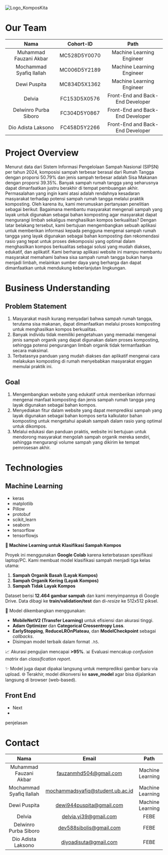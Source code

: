 ![Logo_KomposKita](https://github.com/user-attachments/assets/dff73c5a-b162-4120-972f-5293fcac715f)

# Our Team
|          Nama         | Cohort-ID |       Path       |
|:---------------------:|:----------:|:----------------:|
|  Muhammad Fauzani Akbar  |  MC528D5Y0070   | Machine Learning Engineer|
|  Mochammad Syafiq Ilallah  |  MC006D5Y2189   | Machine Learning Engineer|
|  Dewi Puspita    |  MC834D5X1362  |   Machine Learning Engineer|
|  Delvia   |  FC153D5X0576   |  Front-End and Back-End Developer |
|  Delwinro Purba Siboro  |  FC304D5Y0867   |  Front-End and Back-End Developer |
|  Dio Adista Laksono     |  FC458D5Y2266   |  Front-End and Back-End Developer |

# Project Overview
Menurut data dari Sistem Informasi Pengelolaan Sampah Nasional (SIPSN) per tahun 2024, komposisi sampah terbesar berasal dari Rumah Tangga dengan proporsi 50.79% dan jenis sampah terbesar adalah Sisa Makanan dengan proporsi 39.35%. Banyak sampah rumah tangga yang seharusnya dapat dimanfaatkan justru berakhir di tempat pembuangan akhir. Permasalahan yang ingin kami atasi adalah rendahnya kesadaran masyarakat terhadap potensi sampah rumah tangga melalui praktik komposting. Oleh karena itu, kami merumuskan pertanyaan penelitian sebagai berikut: Bagaimana membantu masyarakat mengenali sampah yang layak untuk digunakan sebagai bahan komposting agar masyarakat dapat mengurangi limbah sekaligus menghasilkan kompos berkualitas? Dengan latar belakang tersebut, kami bertujuan mengembangkan sebuah aplikasi untuk memberikan informasi kepada pengguna mengenai sampah rumah tangga yang layak digunakan sebagai bahan komposting dan rekomendasi rasio yang tepat untuk proses dekomposisi yang optimal dalam menghasilkan kompos berkualitas sebagai solusi yang mudah diakses, edukatif, dan aplikatif. Kami berharap aplikasi website ini mampu membantu masyarakat memahami bahwa sisa sampah rumah tangga bukan hanya menjadi limbah, melainkan sumber daya yang berharga dan dapat dimanfaatkan untuk mendukung keberlanjutan lingkungan.

# Business Understanding
## Problem Statement
1. Masyarakat masih kurang menyadari bahwa sampah rumah tangga, terutama sisa makanan, dapat dimanfaatkan melalui proses komposting untuk menghasilkan kompos berkualitas.
2. Banyak individu tidak memiliki pengetahuan yang memadai mengenai jenis sampah organik yang dapat digunakan dalam proses komposting, sehingga potensi pengurangan limbah organik tidak termanfaatkan secara maksimal.
3. Terbatasnya panduan yang mudah diakses dan aplikatif mengenai cara melakukan komposting di rumah menyebabkan masyarakat enggan memulai praktik ini.

## Goal
1. Mengembangkan website yang edukatif untuk memberikan informasi mengenai manfaat komposting dan jenis sampah rumah tangga yang layak digunakan sebagai bahan kompos.
2. Menyediakan fitur dalam website yang dapat memprediksi sampah yang layak digunakan sebagai bahan kompos serta kalkulator bahan komposting untuk mengetahui apakah sampah dalam rasio yang optimal untuk dikompos.
3. Melalui edukasi dan panduan praktis, website ini bertujuan untuk mendorong masyarakat mengolah sampah organik mereka sendiri, sehingga mengurangi volume sampah yang dikirim ke tempat pemrosesan akhir.

# Technologies
## Machine Learning 
- keras
- matplotlib
- Pillow
- protobuf
- scikit_learn
- seaborn
- tensorflow
- tensorflowjs

**🧠 Machine Learning untuk Klasifikasi Sampah Kompos**

Proyek ini menggunakan **Google Colab** karena keterbatasan spesifikasi laptop/PC. Kami membuat model klasifikasi sampah menjadi tiga kelas utama:

1. **Sampah Organik Basah (Layak Kompos)**
2. **Sampah Organik Kering (Layak Kompos)**
3. **Sampah Tidak Layak Kompos**

Dataset berisi **12.464 gambar sampah** dan kami menyimpannya di Google Drive. Data dibagi ke **train/validation/test** dan di-*resize* ke 512x512 piksel.

🧩 Model dikembangkan menggunakan:

* **MobileNetV2 (Transfer Learning)** untuk efisiensi dan akurasi tinggi.
* **Adam Optimizer** dan **Categorical Crossentropy Loss**.
* **EarlyStopping**, **ReduceLROnPlateau**, dan **ModelCheckpoint** sebagai *callbacks*.
* Disimpan model terbaik dalam format `.h5`.

📈 Akurasi pengujian mencapai **>95%**.
📊 Evaluasi mencakup *confusion matrix* dan *classification report*.

✨ Model juga dapat dipakai langsung untuk memprediksi gambar baru via upload.
🌐 Terakhir, model dikonversi ke **save_model** agar bisa dijalankan langsung di browser (web-based).

## Front End
- Next
- 
penjelasan


# Contact
|          Nama         | Email |       Path       |
|:---------------------:|:----------:|:----------------:|
|  Muhammad Fauzani Akbar  |  fauzanmhd504@gmail.com   | Machine Learning |
|  Mochammad Syafiq Ilallah  |  mochammadsyafiq@student.ub.ac.id   | Machine Learning |
|  Dewi Puspita    |  dewi944puspita@gmail.com  |   Machine Learning |
|  Delvia   |  delvia.yi39@gmail.com   |  FEBE |
|  Delwinro Purba Siboro  |  dev588sibolis@gmail.com   |  FEBE |
|  Dio Adista Laksono     |  diyoadisuta@gmail.com   |      FEBE     |
